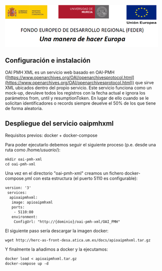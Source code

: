![](./CabeceraDocumentosMD.png)

## Configuración e instalación

OAI PMH XML es un servicio web basado en OAI-PMH ([https://www.openarchives.org/OAI/openarchivesprotocol.html](https://www.openarchives.org/OAI/openarchivesprotocol.html)) que sirve XML ubicados dentro del propio servicio. Este servicio funciona como un mock-up, devuleve todos los registros con la fecha actual e ignora los parámetros from, until y resumptionToken. En lugar de ello cuando se le solicitan identificadores o records siempre deuelve el 50% de los que tiene de forma aleatoria.

Despliegue del servicio oaipmhxml
--------------------

Requisitos previos: docker + docker-compose

Para poder ejecutarlo debemos seguir el siguiente proceso (p.e. desde una ruta como /home/*usuario*/):

    mkdir oai-pmh-xml
    cd oai-pmh-xml

Una vez en el directorio "oai-pmh-xml" creamos un fichero docker-compose.yml con esta estructura (el puerto 5110 es configurable):

    version: '3'
     services:
      apioaipmhxml:
       image: apioaipmhxml
       ports:
        - 5110:80
       environment:
        ConfigUrl: "http://{dominio}/oai-pmh-xml/OAI_PMH"


El siguiente paso sería descargar la imagen docker:

    wget http://herc-as-front-desa.atica.um.es/docs/apioaipmhxml.tar.gz

Y finalmente la añadimos a docker y la ejecutamos:

    docker load < apioaipmhxml.tar.gz
    docker-compose up -d
